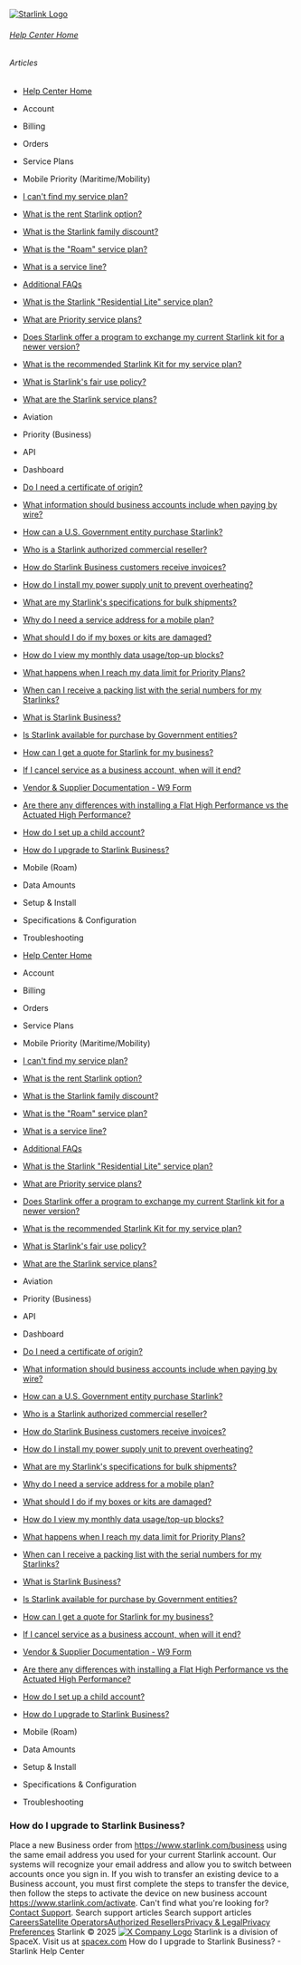 [![Starlink Logo](https://www.starlink.com/_next/image?url=%2Fassets%2Fimages%2Flogo%2Flogo_white.png&w=3840&q=75)](https://www.starlink.com/support/article/<https:/www.starlink.com/>)
###### [Help Center Home](https://www.starlink.com/support/article/</support>)
###### Articles
  * [Help Center Home](https://www.starlink.com/support/article/</support>)
  * Account
  * Billing
  * Orders
  * Service Plans
  * Mobile Priority (Maritime/Mobility)
  * [I can't find my service plan?](https://www.starlink.com/support/article/</support/article/4d246c2a-909c-c0c6-b426-9eff74d2ef06>)
  * [What is the rent Starlink option?](https://www.starlink.com/support/article/</support/article/ea2cca85-c95d-595b-06e6-4882ebe915df>)
  * [What is the Starlink family discount?](https://www.starlink.com/support/article/</support/article/0cfacb70-1304-f3f7-a593-fc4ecdc0de3d>)
  * [What is the "Roam" service plan?](https://www.starlink.com/support/article/</support/article/dd5b43b5-20e1-b29b-2d7d-a7ffd0541988>)
  * [What is a service line? ](https://www.starlink.com/support/article/</support/article/73d2cf51-aff4-772b-1358-6f1602b08dac>)
  * [Additional FAQs](https://www.starlink.com/support/article/</support/article/e618e770-585c-a025-f06c-ac7440ff929f>)
  * [What is the Starlink "Residential Lite" service plan?](https://www.starlink.com/support/article/</support/article/6e0a6781-d9e6-8cc1-153e-763daa011f9a>)
  * [What are Priority service plans?](https://www.starlink.com/support/article/</support/article/1124df77-fdec-91e7-bed9-ba489cffda25>)
  * [Does Starlink offer a program to exchange my current Starlink kit for a newer version?](https://www.starlink.com/support/article/</support/article/9d81c10c-475e-9277-6472-f13442775786>)
  * [What is the recommended Starlink Kit for my service plan?](https://www.starlink.com/support/article/</support/article/a21b626a-31bd-0573-403d-b2891803df6c>)
  * [What is Starlink's fair use policy?](https://www.starlink.com/support/article/</support/article/f495d8c6-adb6-970d-e9fa-34fd21d32a5a>)
  * [What are the Starlink service plans?](https://www.starlink.com/support/article/</support/article/c977d85e-ae57-e59c-6051-5689fb7a9cd7>)
  * Aviation
  * Priority (Business)
  * API
  * Dashboard
  * [Do I need a certificate of origin?](https://www.starlink.com/support/article/</support/article/0162dd9a-4509-3ada-7857-f8825301ba42>)
  * [What information should business accounts include when paying by wire?](https://www.starlink.com/support/article/</support/article/41905f31-e9a6-13fb-252e-d426efa11483>)
  * [How can a U.S. Government entity purchase Starlink?](https://www.starlink.com/support/article/</support/article/e1744a37-1747-565d-c93c-9bd9afff9e48>)
  * [Who is a Starlink authorized commercial reseller? ](https://www.starlink.com/support/article/</support/article/9b7746f8-e2ee-0fd4-7ffb-3bbe0ab35cbc>)
  * [How do Starlink Business customers receive invoices?](https://www.starlink.com/support/article/</support/article/a274f8db-1791-8676-c265-af3637cafa9e>)
  * [How do I install my power supply unit to prevent overheating?](https://www.starlink.com/support/article/</support/article/2bfcd384-7e55-55e2-a7d6-3b242a39f2c5>)
  * [What are my Starlink's specifications for bulk shipments?](https://www.starlink.com/support/article/</support/article/91e32260-2c62-410a-27c2-15bf407e4e38>)
  * [Why do I need a service address for a mobile plan? ](https://www.starlink.com/support/article/</support/article/873d0c7e-a67a-de74-f60d-a4da6e5cdb5f>)
  * [What should I do if my boxes or kits are damaged? ](https://www.starlink.com/support/article/</support/article/eb4f2897-bb5d-9066-2b25-c7173f654344>)
  * [How do I view my monthly data usage/top-up blocks?](https://www.starlink.com/support/article/</support/article/d4660615-d86b-134e-9620-463134e81f85>)
  * [What happens when I reach my data limit for Priority Plans?](https://www.starlink.com/support/article/</support/article/954bcbf4-22a8-9891-0ccb-3b0b0e6ba649>)
  * [When can I receive a packing list with the serial numbers for my Starlinks? ](https://www.starlink.com/support/article/</support/article/b6aa17ed-c57b-d50e-30b2-6fe88abd43ee>)
  * [What is Starlink Business?](https://www.starlink.com/support/article/</support/article/6eb97b1c-5740-3609-4012-eb054bfa6b37>)
  * [Is Starlink available for purchase by Government entities?](https://www.starlink.com/support/article/</support/article/3ccad59e-9525-9492-9835-d1945a4ee30f>)
  * [How can I get a quote for Starlink for my business?](https://www.starlink.com/support/article/</support/article/c87cd054-1999-27f6-c8af-1d706e068b7d>)
  * [If I cancel service as a business account, when will it end?](https://www.starlink.com/support/article/</support/article/8b4e0ffa-e974-a893-a5fd-7eedc6aad331>)
  * [Vendor & Supplier Documentation - W9 Form](https://www.starlink.com/support/article/</support/article/07d3c465-105a-4a25-455e-045acfb2c083>)
  * [ Are there any differences with installing a Flat High Performance vs the Actuated High Performance?](https://www.starlink.com/support/article/</support/article/739e29c5-f693-c255-444b-32f39bcacca9>)
  * [How do I set up a child account? ](https://www.starlink.com/support/article/</support/article/96053de4-bdaf-a3c7-8588-c700c9662e50>)
  * [How do I upgrade to Starlink Business?](https://www.starlink.com/support/article/</support/article/77d601b7-93b6-a60a-6005-6e2ec4283821>)
  * Mobile (Roam)
  * Data Amounts
  * Setup & Install
  * Specifications & Configuration
  * Troubleshooting


  * [Help Center Home](https://www.starlink.com/support/article/</support>)
  * Account
  * Billing
  * Orders
  * Service Plans
  * Mobile Priority (Maritime/Mobility)
  * [I can't find my service plan?](https://www.starlink.com/support/article/</support/article/4d246c2a-909c-c0c6-b426-9eff74d2ef06>)
  * [What is the rent Starlink option?](https://www.starlink.com/support/article/</support/article/ea2cca85-c95d-595b-06e6-4882ebe915df>)
  * [What is the Starlink family discount?](https://www.starlink.com/support/article/</support/article/0cfacb70-1304-f3f7-a593-fc4ecdc0de3d>)
  * [What is the "Roam" service plan?](https://www.starlink.com/support/article/</support/article/dd5b43b5-20e1-b29b-2d7d-a7ffd0541988>)
  * [What is a service line? ](https://www.starlink.com/support/article/</support/article/73d2cf51-aff4-772b-1358-6f1602b08dac>)
  * [Additional FAQs](https://www.starlink.com/support/article/</support/article/e618e770-585c-a025-f06c-ac7440ff929f>)
  * [What is the Starlink "Residential Lite" service plan?](https://www.starlink.com/support/article/</support/article/6e0a6781-d9e6-8cc1-153e-763daa011f9a>)
  * [What are Priority service plans?](https://www.starlink.com/support/article/</support/article/1124df77-fdec-91e7-bed9-ba489cffda25>)
  * [Does Starlink offer a program to exchange my current Starlink kit for a newer version?](https://www.starlink.com/support/article/</support/article/9d81c10c-475e-9277-6472-f13442775786>)
  * [What is the recommended Starlink Kit for my service plan?](https://www.starlink.com/support/article/</support/article/a21b626a-31bd-0573-403d-b2891803df6c>)
  * [What is Starlink's fair use policy?](https://www.starlink.com/support/article/</support/article/f495d8c6-adb6-970d-e9fa-34fd21d32a5a>)
  * [What are the Starlink service plans?](https://www.starlink.com/support/article/</support/article/c977d85e-ae57-e59c-6051-5689fb7a9cd7>)
  * Aviation
  * Priority (Business)
  * API
  * Dashboard
  * [Do I need a certificate of origin?](https://www.starlink.com/support/article/</support/article/0162dd9a-4509-3ada-7857-f8825301ba42>)
  * [What information should business accounts include when paying by wire?](https://www.starlink.com/support/article/</support/article/41905f31-e9a6-13fb-252e-d426efa11483>)
  * [How can a U.S. Government entity purchase Starlink?](https://www.starlink.com/support/article/</support/article/e1744a37-1747-565d-c93c-9bd9afff9e48>)
  * [Who is a Starlink authorized commercial reseller? ](https://www.starlink.com/support/article/</support/article/9b7746f8-e2ee-0fd4-7ffb-3bbe0ab35cbc>)
  * [How do Starlink Business customers receive invoices?](https://www.starlink.com/support/article/</support/article/a274f8db-1791-8676-c265-af3637cafa9e>)
  * [How do I install my power supply unit to prevent overheating?](https://www.starlink.com/support/article/</support/article/2bfcd384-7e55-55e2-a7d6-3b242a39f2c5>)
  * [What are my Starlink's specifications for bulk shipments?](https://www.starlink.com/support/article/</support/article/91e32260-2c62-410a-27c2-15bf407e4e38>)
  * [Why do I need a service address for a mobile plan? ](https://www.starlink.com/support/article/</support/article/873d0c7e-a67a-de74-f60d-a4da6e5cdb5f>)
  * [What should I do if my boxes or kits are damaged? ](https://www.starlink.com/support/article/</support/article/eb4f2897-bb5d-9066-2b25-c7173f654344>)
  * [How do I view my monthly data usage/top-up blocks?](https://www.starlink.com/support/article/</support/article/d4660615-d86b-134e-9620-463134e81f85>)
  * [What happens when I reach my data limit for Priority Plans?](https://www.starlink.com/support/article/</support/article/954bcbf4-22a8-9891-0ccb-3b0b0e6ba649>)
  * [When can I receive a packing list with the serial numbers for my Starlinks? ](https://www.starlink.com/support/article/</support/article/b6aa17ed-c57b-d50e-30b2-6fe88abd43ee>)
  * [What is Starlink Business?](https://www.starlink.com/support/article/</support/article/6eb97b1c-5740-3609-4012-eb054bfa6b37>)
  * [Is Starlink available for purchase by Government entities?](https://www.starlink.com/support/article/</support/article/3ccad59e-9525-9492-9835-d1945a4ee30f>)
  * [How can I get a quote for Starlink for my business?](https://www.starlink.com/support/article/</support/article/c87cd054-1999-27f6-c8af-1d706e068b7d>)
  * [If I cancel service as a business account, when will it end?](https://www.starlink.com/support/article/</support/article/8b4e0ffa-e974-a893-a5fd-7eedc6aad331>)
  * [Vendor & Supplier Documentation - W9 Form](https://www.starlink.com/support/article/</support/article/07d3c465-105a-4a25-455e-045acfb2c083>)
  * [ Are there any differences with installing a Flat High Performance vs the Actuated High Performance?](https://www.starlink.com/support/article/</support/article/739e29c5-f693-c255-444b-32f39bcacca9>)
  * [How do I set up a child account? ](https://www.starlink.com/support/article/</support/article/96053de4-bdaf-a3c7-8588-c700c9662e50>)
  * [How do I upgrade to Starlink Business?](https://www.starlink.com/support/article/</support/article/77d601b7-93b6-a60a-6005-6e2ec4283821>)
  * Mobile (Roam)
  * Data Amounts
  * Setup & Install
  * Specifications & Configuration
  * Troubleshooting


### How do I upgrade to Starlink Business?
Place a new Business order from <https://www.starlink.com/business> using the same email address you used for your current Starlink account. Our systems will recognize your email address and allow you to switch between accounts once you sign in.
If you wish to transfer an existing device to a Business account, you must first complete the steps to transfer the device, then follow the steps to activate the device on new business account <https://www.starlink.com/activate>. 
Can't find what you're looking for? [Contact Support](https://www.starlink.com/support/article/</support/tickets?sourceType=web_article_help_center&sourceValue=77d601b7-93b6-a60a-6005-6e2ec4283821>).
Search support articles
Search support articles
[Careers](https://www.starlink.com/support/article/<https:/www.spacex.com/careers>)[Satellite Operators](https://www.starlink.com/support/article/<https:/starlink.com/satellite-operators>)[Authorized Resellers](https://www.starlink.com/support/article/<https:/starlink.com/resellers>)[Privacy & Legal](https://www.starlink.com/support/article/<https:/starlink.com/legal>)[Privacy Preferences](https://www.starlink.com/support/article/<>)
Starlink © 2025
[![X Company Logo](https://www.starlink.com/assets/images/icons/x-logo.svg)](https://www.starlink.com/support/article/<https:/twitter.com/Starlink>)
Starlink is a division of SpaceX. Visit us at [spacex.com](https://www.starlink.com/support/article/<https:/www.spacex.com/>)
How do I upgrade to Starlink Business? - Starlink Help Center
